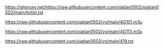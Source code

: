https://ghproxy.net/https://raw.githubusercontent.com/xiatian0502/xiatian0502/main/itvlist.txt

https://raw.githubusercontent.com/xiatian0502/vv/main/4G101.m3u

https://raw.githubusercontent.com/xiatian0502/vv/main/4G113.m3u

https://raw.githubusercontent.com/xiatian0502/vv/main/419.txt

 
